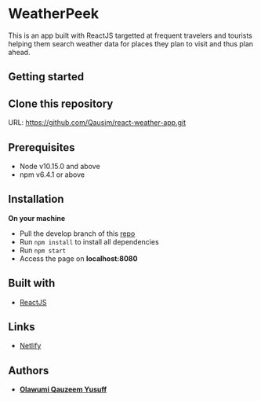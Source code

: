 # WeatherPeek
This is an app built with ReactJS targetted at frequent travelers and tourists helping
them search weather data for places they plan to visit and thus plan ahead.

## Getting started

## Clone this repository
URL: https://github.com/Qausim/react-weather-app.git

## Prerequisites
- Node v10.15.0 and above
- npm v6.4.1 or above

## Installation
**On your machine**
- Pull the develop branch of this [repo](https://github.com/Qausim/react-weather-app.git)
- Run `npm install` to install all dependencies
- Run `npm start`
- Access the page on **localhost:8080**

## Built with
- [ReactJS](https://reactjs.org/)

## Links
- [Netlify](https://weatherpeek.netlify.com)

## Authors
- **[Olawumi Qauzeem Yusuff](https://github.com/Qausim)**